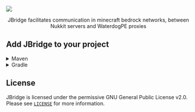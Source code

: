 ![](https://i.imgur.com/SJJEDF4.png)

<p align="center">
JBridge facilitates communication in minecraft bedrock networks, between Nukkit servers and WaterdogPE proxies
</p>

## Add JBridge to your project

<details>
    <summary>Maven</summary>

```xml
```
</details>

<details>
    <summary>Gradle</summary>

```gradle
```
</details>

## License
JBridge is licensed under the permissive GNU General Public License v2.0. Please see [`LICENSE`](https://github.com/Josscoder/JBridge/blob/release/LICENSE) for more information.